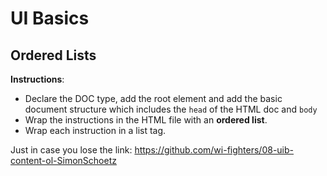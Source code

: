 # UI Basics

## Ordered Lists

**Instructions**:

- Declare the DOC type, add the root element and add the basic document structure which includes the `head` of the HTML doc and `body`
- Wrap the instructions in the HTML file with an **ordered list**.
- Wrap each instruction in a list tag.

Just in case you lose the link: https://github.com/wi-fighters/08-uib-content-ol-SimonSchoetz
